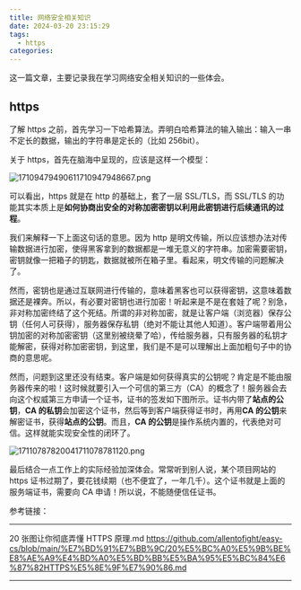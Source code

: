 ```yaml
---
title: 网络安全相关知识
date: 2024-03-20 23:15:29
tags:
  - https
categories:
---
```


这一篇文章，主要记录我在学习网络安全相关知识的一些体会。

## https

了解 https 之前，首先学习一下哈希算法。弄明白哈希算法的输入输出：输入一串不定长的数据，输出的字符串是定长的（比如 256bit）。

关于 https，首先在脑海中呈现的，应该是这样一个模型：

![17109479490611710947948667.png](https://cdn.jsdelivr.us/gh/li199-code/blog-imgs@main/17109479490611710947948667.png)

可以看出，https 就是在 http 的基础上，套了一层 SSL/TLS，而 SSL/TLS 的功能其实本质上是**如何协商出安全的对称加密密钥以利用此密钥进行后续通讯的过程**。

我们来解释一下上面这句话的意思。因为 http 是明文传输，所以应该想办法对传输数据进行加密，使得黑客拿到的数据都是一堆无意义的字符串。加密需要密钥，密钥就像一把箱子的钥匙，数据就被所在箱子里。看起来，明文传输的问题解决了。

然而，密钥也是通过互联网进行传输的，意味着黑客也可以获得密钥，这意味着数据还是裸奔。所以，有必要对密钥也进行加密！听起来是不是在套娃了呢？别急，非对称加密终结了这个死结。所谓的非对称加密，就是让客户端（浏览器）保存公钥（任何人可获得），服务器保存私钥（绝对不能让其他人知道）。客户端带着用公钥加密的对称加密密钥（这里别被绕晕了哈），传给服务器，只有服务器的私钥才能解密，获得对称加密密钥，到这里，我们是不是可以理解出上面加粗句子中的协商的意思呢。

然而，问题到这里还没有结束。客户端是如何获得真实的公钥呢？肯定是不能由服务器传来的啦！这时候就要引入一个可信的第三方（CA）的概念了！服务器会去向这个权威第三方申请一个证书，证书的签发如下图所示。证书内带了**站点的公钥**，**CA 的私钥**会加密这个证书，然后等到客户端获得证书时，再用**CA 的公钥**来解密证书，获得**站点的公钥**。而且，**CA 的公钥**是操作系统内置的，代表绝对可信。这样就能实现安全性的闭环了。

![17110787820041711078781120.png](https://cdn.jsdelivr.us/gh/li199-code/blog-imgs@main/17110787820041711078781120.png)

最后结合一点工作上的实际经验加深体会。常常听到别人说，某个项目网站的 https 证书过期了，要花钱续期（也不便宜了，一年几千）。这个证书就是上面的服务端证书，需要向 CA 申请！所以说，不能随便信任证书。

参考链接：

---

20 张图让你彻底弄懂 HTTPS 原理.md
https://github.com/allentofight/easy-cs/blob/main/%E7%BD%91%E7%BB%9C/20%E5%BC%A0%E5%9B%BE%E8%AE%A9%E4%BD%A0%E5%BD%BB%E5%BA%95%E5%BC%84%E6%87%82HTTPS%E5%8E%9F%E7%90%86.md

---
